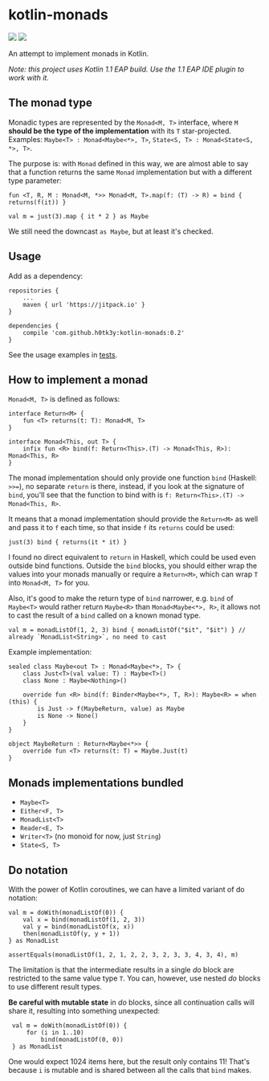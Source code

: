 # kotlin-monads

[![](https://jitpack.io/v/h0tk3y/kotlin-monads.svg)](https://jitpack.io/#h0tk3y/kotlin-monads) [![](https://img.shields.io/badge/kotlin-1.1--M04-blue.svg)](http://kotlinlang.org/)

An attempt to implement monads in Kotlin.

_Note: this project uses Kotlin 1.1 EAP build. Use the 1.1 EAP IDE plugin to work with it._

## The monad type

Monadic types are represented by the `Monad<M, T>` interface, 
where `M` **should be the type of the implementation** with its `T` star-projected. Examples: `Maybe<T> : Monad<Maybe<*>, T>`, `State<S, T> : Monad<State<S, *>, T>`. 

The purpose is: with `Monad` defined in this way, we
are almost able to say that a function returns the same `Monad` implementation but with a different type parameter:

    fun <T, R, M : Monad<M, *>> Monad<M, T>.map(f: (T) -> R) = bind { returns(f(it)) }

    val m = just(3).map { it * 2 } as Maybe
    
We still need the downcast `as Maybe`, but at least it's checked.

## Usage

Add as a dependency:

    repositories {
        ...
        maven { url 'https://jitpack.io' }
    }
    
    dependencies {
	    compile 'com.github.h0tk3y:kotlin-monads:0.2'
	}

See the usage examples in [tests](https://github.com/h0tk3y/kotlin-monads/tree/master/src/test/kotlin/com/github/h0tk3y/kotlinMonads).

## How to implement a monad

`Monad<M, T>` is defined as follows:

    interface Return<M> {
        fun <T> returns(t: T): Monad<M, T>
    }

    interface Monad<This, out T> {
        infix fun <R> bind(f: Return<This>.(T) -> Monad<This, R>): Monad<This, R>
    }
    
The monad implementation should only provide one function `bind` (Haskell: `>>=`), 
no separate `return` is there, instead, if you look at the signature of `bind`, you'll see that the function to bind with is `f: Return<This>.(T) -> Monad<This, R>`. 

It means that a monad implementation should provide the `Return<M>` as well and pass it to `f` each time, so that inside `f` its `returns` could be used:

    just(3) bind { returns(it * it) }
    
I found no direct equivalent to `return` in Haskell, which could be used even outside bind functions. Outside the `bind` blocks, you should either
wrap the values into your monads manually or require a `Return<M>`, which can wrap `T` into `Monad<M, T>` for you.

Also, it's good to make the return type of `bind` narrower, e.g. `bind` of `Maybe<T>` would rather return `Maybe<R>` than `Monad<Maybe<*>, R>`, it allows not to cast 
the result of a `bind` called on a known monad type.

    val m = monadListOf(1, 2, 3) bind { monadListOf("$it", "$it") } // already `MonadList<String>`, no need to cast

Example implementation:

    sealed class Maybe<out T> : Monad<Maybe<*>, T> {
        class Just<T>(val value: T) : Maybe<T>()
        class None : Maybe<Nothing>()

        override fun <R> bind(f: Binder<Maybe<*>, T, R>): Maybe<R> = when (this) {
            is Just -> f(MaybeReturn, value) as Maybe
            is None -> None()
        }
    }

    object MaybeReturn : Return<Maybe<*>> {
        override fun <T> returns(t: T) = Maybe.Just(t)
    }

## Monads implementations bundled

* `Maybe<T>`
* `Either<F, T>`
* `MonadList<T>`
* `Reader<E, T>`
* `Writer<T>` (no monoid for now, just `String`)
* `State<S, T>`

## Do notation

With the power of Kotlin coroutines, we can have a limited variant of do notation:

    val m = doWith(monadListOf(0)) {
        val x = bind(monadListOf(1, 2, 3))
        val y = bind(monadListOf(x, x))
        then(monadListOf(y, y + 1))
    } as MonadList
    
    assertEquals(monadListOf(1, 2, 1, 2, 2, 3, 2, 3, 3, 4, 3, 4), m)
    
 The limitation is that the intermediate results in a single _do_ block are restricted to the same value type `T`. You can, however, use nested _do_ blocks to use different result types.
 
 **Be careful with mutable state** in _do_ blocks, since all continuation calls will share it, resulting into something unexpected:
 
     val m = doWith(monadListOf(0)) {
         for (i in 1..10)
             bind(monadListOf(0, 0))
     } as MonadList
     
 One would expect 1024 items here, but the result only contains 11! That's because `i` is mutable and is shared between all the calls that `bind` makes.
 
 
 
 

